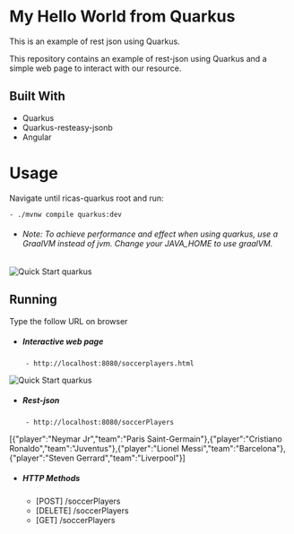 # My Hello World from Quarkus

This is an example of rest json using Quarkus.

This repository contains an example of rest-json using Quarkus and a simple web page to interact with our resource.

## Built With
- Quarkus
- Quarkus-resteasy-jsonb
- Angular

# Usage
Navigate until ricas-quarkus root and run:
```
- ./mvnw compile quarkus:dev
```
  - ###### Note: To achieve performance and effect when using quarkus, use a GraalVM instead of jvm. Change your JAVA_HOME to use graalVM.
    
![Quick Start quarkus](https://imagizer.imageshack.com/img922/4744/eddw0N.png)
    
## Running
Type the follow URL on browser
- ##### Interactive web page
```
    - http://localhost:8080/soccerplayers.html
 ``` 
 ![Quick Start quarkus](
https://imagizer.imageshack.com/img922/6096/WLCXll.png)
- ##### Rest-json
```
    - http://localhost:8080/soccerPlayers
 ```
[{"player":"Neymar Jr","team":"Paris Saint-Germain"},{"player":"Cristiano Ronaldo","team":"Juventus"},{"player":"Lionel   Messi","team":"Barcelona"},{"player":"Steven Gerrard","team":"Liverpool"}]
- ##### HTTP Methods
    - [POST] /soccerPlayers
    - [DELETE] /soccerPlayers
    - [GET] /soccerPlayers 

